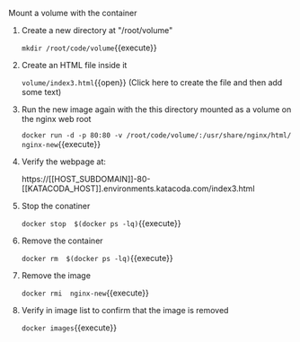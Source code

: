Mount  a volume with the container

1. Create a new directory at "/root/volume"

    `mkdir /root/code/volume`{{execute}}
    
2. Create an HTML file inside it

    `volume/index3.html`{{open}} (Click here to create the file and then add some text) 
    
3. Run the new image again with the this directory mounted as a volume on the nginx  web root 

    `docker run -d -p 80:80 -v /root/code/volume/:/usr/share/nginx/html/  nginx-new`{{execute}} 

4. Verify the webpage at:

    https://[[HOST_SUBDOMAIN]]-80-[[KATACODA_HOST]].environments.katacoda.com/index3.html 
 
5. Stop the conatiner 

    `docker stop  $(docker ps -lq)`{{execute}}

6. Remove the container 

    `docker rm  $(docker ps -lq)`{{execute}}     
 
7. Remove the image 

    `docker rmi  nginx-new`{{execute}}
 
8. Verify in image list to confirm that the image is removed

    `docker images`{{execute}}
